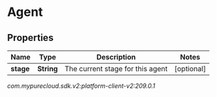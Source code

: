 # Agent


## Properties

| Name | Type | Description | Notes |
| ------------ | ------------- | ------------- | ------------- |
| **stage** | **String** | The current stage for this agent |  [optional] |




_com.mypurecloud.sdk.v2:platform-client-v2:209.0.1_
